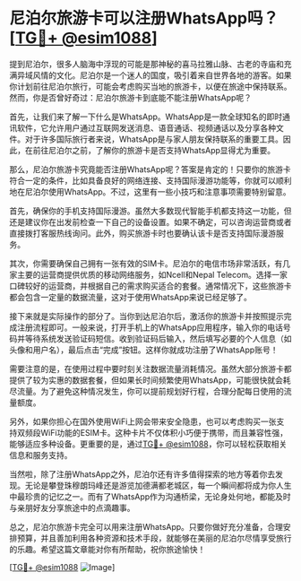 # 尼泊尔旅游卡可以注册WhatsApp吗？[[TG💪+ @esim1088](https://t.me/s/esim1088)]

提到尼泊尔，很多人脑海中浮现的可能是那神秘的喜马拉雅山脉、古老的寺庙和充满异域风情的文化。尼泊尔是一个迷人的国度，吸引着来自世界各地的游客。如果你计划前往尼泊尔旅行，可能会考虑购买当地的旅游卡，以便在旅途中保持联系。然而，你是否曾好奇过：尼泊尔旅游卡到底能不能注册WhatsApp呢？

首先，让我们来了解一下什么是WhatsApp。WhatsApp是一款全球知名的即时通讯软件，它允许用户通过互联网发送消息、语音通话、视频通话以及分享各种文件。对于许多国际旅行者来说，WhatsApp是与家人朋友保持联系的重要工具。因此，在前往尼泊尔之前，了解你的旅游卡是否支持WhatsApp显得尤为重要。

那么，尼泊尔旅游卡究竟能否注册WhatsApp呢？答案是肯定的！只要你的旅游卡符合一定的条件，比如具备良好的网络连接、支持国际漫游功能等，你就可以顺利地在尼泊尔使用WhatsApp。不过，这里有一些小技巧和注意事项需要特别留意。

首先，确保你的手机支持国际漫游。虽然大多数现代智能手机都支持这一功能，但还是建议你在出发前检查一下自己的设备设置。如果不确定，可以咨询运营商或者直接拨打客服热线询问。此外，购买旅游卡时也要确认该卡是否支持国际漫游服务。

其次，你需要确保自己拥有一张有效的SIM卡。尼泊尔的电信市场非常活跃，有几家主要的运营商提供优质的移动网络服务，如Ncell和Nepal Telecom。选择一家口碑较好的运营商，并根据自己的需求购买适合的套餐。通常情况下，这些旅游卡都会包含一定量的数据流量，这对于使用WhatsApp来说已经足够了。

接下来就是实际操作的部分了。当你到达尼泊尔后，激活你的旅游卡并按照提示完成注册流程即可。一般来说，打开手机上的WhatsApp应用程序，输入你的电话号码并等待系统发送验证码短信。收到验证码后输入，然后填写必要的个人信息（如头像和用户名），最后点击“完成”按钮。这样你就成功注册了WhatsApp账号！

需要注意的是，在使用过程中要时刻关注数据流量消耗情况。虽然大部分旅游卡都提供了较为实惠的数据套餐，但如果长时间频繁使用WhatsApp，可能很快就会耗尽流量。为了避免这种情况发生，你可以提前规划好行程，合理分配每日使用的流量额度。

另外，如果你担心在国外使用WiFi上网会带来安全隐患，也可以考虑购买一张支持双频段WiFi功能的ESIM卡。这种卡片不仅体积小巧便于携带，而且兼容性强，能够适应多种设备。更重要的是，通过[TG💪+ @esim1088](https://t.me/s/esim1088)，你可以轻松获取相关信息和服务支持。

当然啦，除了注册WhatsApp之外，尼泊尔还有许多值得探索的地方等着你去发现。无论是攀登珠穆朗玛峰还是游览加德满都老城区，每一个瞬间都将成为你人生中最珍贵的记忆之一。而有了WhatsApp作为沟通桥梁，无论身处何地，都能及时与亲朋好友分享旅途中的点滴趣事。

总之，尼泊尔旅游卡完全可以用来注册WhatsApp。只要你做好充分准备，合理安排预算，并且善加利用各种资源和技术手段，就能够在美丽的尼泊尔尽情享受旅行的乐趣。希望这篇文章能对你有所帮助，祝你旅途愉快！

[[TG💪+ @esim1088](https://t.me/s/esim1088) ![Image](https://i.postimg.cc/4NQfJmqS/Snipaste-2025-05-13-00-14-12.png)]